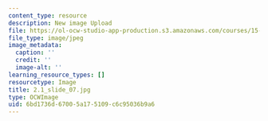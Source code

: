 ```yaml
---
content_type: resource
description: New image Upload
file: https://ol-ocw-studio-app-production.s3.amazonaws.com/courses/15-s21-nuts-and-bolts-of-business-plans-january-iap-2014/6bd1736d67005a175109c6c95036b9a6_2.1_slide_07.jpg
file_type: image/jpeg
image_metadata:
  caption: ''
  credit: ''
  image-alt: ''
learning_resource_types: []
resourcetype: Image
title: 2.1_slide_07.jpg
type: OCWImage
uid: 6bd1736d-6700-5a17-5109-c6c95036b9a6
---
```

